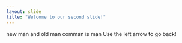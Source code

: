 ```yaml
---
layout: slide
title: "Welcome to our second slide!"
---
```

new man and old man comman is man
Use the left arrow to go back!
